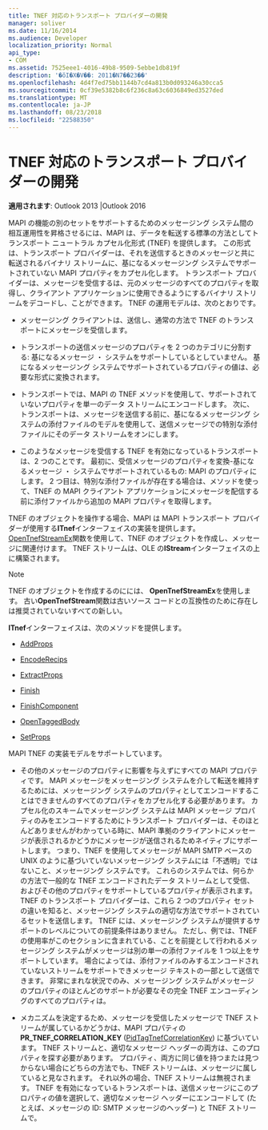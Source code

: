 ```yaml
---
title: TNEF 対応のトランスポート プロバイダーの開発
manager: soliver
ms.date: 11/16/2014
ms.audience: Developer
localization_priority: Normal
api_type:
- COM
ms.assetid: 7525eee1-4016-49b8-9509-5ebbe1db819f
description: '�ŏI�X�V��: 2011�N7��23��'
ms.openlocfilehash: 4d4f7ed75bb1144b7cd4a813b0d093246a30cca5
ms.sourcegitcommit: 0cf39e5382b8c6f236c8a63c6036849ed3527ded
ms.translationtype: MT
ms.contentlocale: ja-JP
ms.lasthandoff: 08/23/2018
ms.locfileid: "22588350"
---
```

# <a name="developing-a-tnef-enabled-transport-provider"></a>TNEF 対応のトランスポート プロバイダーの開発

  
  
**適用されます**: Outlook 2013 |Outlook 2016 
  
MAPI の機能の別のセットをサポートするためのメッセージング システム間の相互運用性を昇格させるには、MAPI は、データを転送する標準の方法としてトランスポート ニュートラル カプセル化形式 (TNEF) を提供します。 この形式は、トランスポート プロバイダーは、それを送信するときのメッセージと共に転送されるバイナリ ストリームに、基になるメッセージング システムでサポートされていない MAPI プロパティをカプセル化します。 トランスポート プロバイダーは、メッセージを受信するは、元のメッセージのすべてのプロパティを取得し、クライアント アプリケーションに使用できるようにするバイナリ ストリームをデコードし、ことができます。 TNEF の運用モデルは、次のとおりです。
  
- メッセージング クライアントは、送信し、通常の方法で TNEF のトランスポートにメッセージを受信します。
    
- トランスポートの送信メッセージのプロパティを 2 つのカテゴリに分割する: 基になるメッセージ ・ システムをサポートしているとしていません。 基になるメッセージング システムでサポートされているプロパティの値は、必要な形式に変換されます。
    
- トランスポートでは、MAPI の TNEF メソッドを使用して、サポートされていないプロパティを単一のデータ ストリームにエンコードします。 次に、トランスポートは、メッセージを送信する前に、基になるメッセージング システムの添付ファイルのモデルを使用して、送信メッセージでの特別な添付ファイルにそのデータ ストリームをオンにします。
    
- このようなメッセージを受信する TNEF を有効になっているトランスポートは、2 つのことです。 最初に、受信メッセージのプロパティを変換-基になるメッセージ ・ システムでサポートされているもの: MAPI のプロパティにします。 2 つ目は、特別な添付ファイルが存在する場合は、メソッドを使って、TNEF の MAPI クライアント アプリケーションにメッセージを配信する前に添付ファイルから追加の MAPI プロパティを取得します。
    
TNEF のオブジェクトを操作する場合、MAPI は MAPI トランスポート プロバイダーが使用する**ITnef**インターフェイスの実装を提供します。 [OpenTnefStreamEx](opentnefstreamex.md)関数を使用して、TNEF のオブジェクトを作成し、メッセージに関連付けます。 TNEF ストリームは、OLE の**IStream**インターフェイスの上に構築されます。 
  
> [!NOTE]
> TNEF のオブジェクトを作成するのにには、 **OpenTnefStreamEx**を使用します。 古い**OpenTnefStream**関数は古いソース コードとの互換性のために存在しは推奨されていないすべての新しい。 
  
**ITnef**インターフェイスは、次のメソッドを提供します。 
  
- [AddProps](itnef-addprops.md)
    
- [EncodeRecips](itnef-encoderecips.md)
    
- [ExtractProps](itnef-extractprops.md)
    
- [Finish](itnef-finish.md)
    
- [FinishComponent](itnef-finishcomponent.md)
    
- [OpenTaggedBody](itnef-opentaggedbody.md)
    
- [SetProps](itnef-setprops.md)
    
MAPI TNEF の実装モデルをサポートしています。
  
- その他のメッセージのプロパティに影響を与えずにすべての MAPI プロパティです。 MAPI メッセージをメッセージング システムを介して転送を維持するためには、メッセージング システムのプロパティとしてエンコードすることはできませんのすべてのプロパティをカプセル化する必要があります。 カプセル化のスキームでメッセージング システムは MAPI メッセージ プロパティのみをエンコードするためにトランスポート プロバイダーは、そのほとんどありませんがわかっている時に、MAPI 準拠のクライアントにメッセージが表示されるかどうかにメッセージが送信されるためネイティブにサポートします。 つまり、TNEF を使用してメッセージが MAPI SMTP ベースの UNIX のように基づいていないメッセージング システムには「不透明」ではないこと、メッセージング システムです。 これらのシステムでは、何らかの方法で一般的な TNEF エンコードされたデータ ストリームとして受信、およびその他のプロパティをサポートしているプロパティが表示されます。 TNEF のトランスポート プロバイダーは、これら 2 つのプロパティ セットの違いを知ると、メッセージング システムの適切な方法でサポートされているセットを送信します。 TNEF には、メッセージング システムが提供するサポートのレベルについての前提条件はありません。 ただし、例では、TNEF の使用率がこのセクションに含まれている、ことを前提として行われるメッセージング システムがメッセージは別の単一の添付ファイルを 1 つ以上をサポートしています。 場合によっては、添付ファイルのみするエンコードされていないストリームをサポートできメッセージ テキストの一部として送信できます。 非常にまれな状況でのみ、メッセージング システムがメッセージのプロパティのほとんどのサポートが必要なその完全 TNEF エンコーディングのすべてのプロパティは。
    
- メカニズムを決定するため、メッセージを受信したメッセージで TNEF ストリームが属しているかどうかは、MAPI プロパティの**PR_TNEF_CORRELATION_KEY** ([PidTagTnefCorrelationKey](pidtagtnefcorrelationkey-canonical-property.md)) に基づいています。 TNEF ストリームと、適切なメッセージ ヘッダーの両方は、このプロパティを探す必要があります。 プロパティ、両方に同じ値を持つまたは見つからない場合にどちらの方法でも、TNEF ストリームは、メッセージに属していると見なされます。 それ以外の場合、TNEF ストリームは無視されます。 TNEF を有効になっているトランスポートは、送信メッセージにこのプロパティの値を選択して、適切なメッセージ ヘッダーにエンコードして (たとえば、メッセージの ID: SMTP メッセージのヘッダー) と TNEF ストリームで。
    

